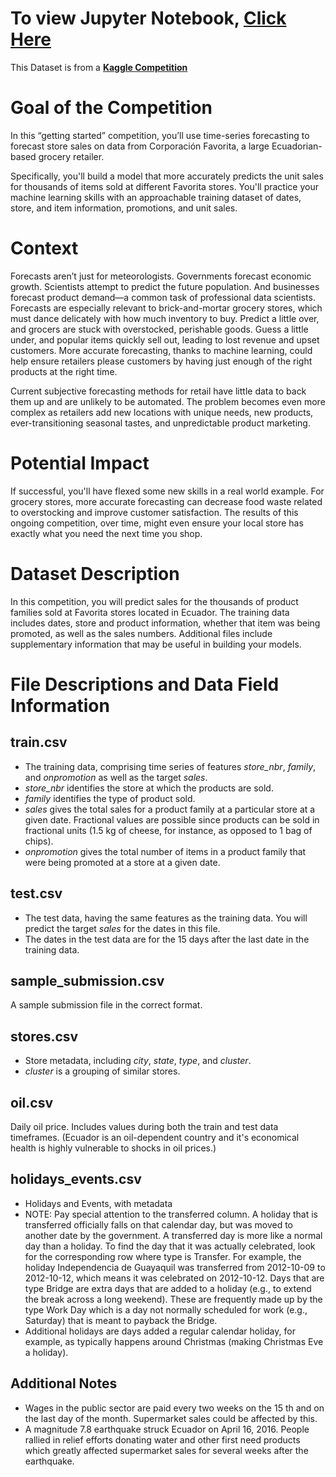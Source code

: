 # To view Jupyter Notebook, __[Click Here](https://github.com/joeanton719/My-Data-Science-Projects/blob/main/7.%20Store%20Sales%20-%20Time%20Series/Store%20Sales%20EDA_in%20progress.ipynb)__

This Dataset is from a __[Kaggle Competition](https://www.kaggle.com/competitions/store-sales-time-series-forecasting)__

# Goal of the Competition
In this “getting started” competition, you’ll use time-series forecasting to forecast store sales on data from Corporación Favorita, a large Ecuadorian-based grocery retailer.

Specifically, you'll build a model that more accurately predicts the unit sales for thousands of items sold at different Favorita stores. You'll practice your machine learning skills with an approachable training dataset of dates, store, and item information, promotions, and unit sales.

# Context
Forecasts aren’t just for meteorologists. Governments forecast economic growth. Scientists attempt to predict the future population. And businesses forecast product demand—a common task of professional data scientists. Forecasts are especially relevant to brick-and-mortar grocery stores, which must dance delicately with how much inventory to buy. Predict a little over, and grocers are stuck with overstocked, perishable goods. Guess a little under, and popular items quickly sell out, leading to lost revenue and upset customers. More accurate forecasting, thanks to machine learning, could help ensure retailers please customers by having just enough of the right products at the right time.

Current subjective forecasting methods for retail have little data to back them up and are unlikely to be automated. The problem becomes even more complex as retailers add new locations with unique needs, new products, ever-transitioning seasonal tastes, and unpredictable product marketing.

# Potential Impact
If successful, you'll have flexed some new skills in a real world example. For grocery stores, more accurate forecasting can decrease food waste related to overstocking and improve customer satisfaction. The results of this ongoing competition, over time, might even ensure your local store has exactly what you need the next time you shop.


# Dataset Description
In this competition, you will predict sales for the thousands of product families sold at Favorita stores located in Ecuador. The training data includes dates, store and product information, whether that item was being promoted, as well as the sales numbers. Additional files include supplementary information that may be useful in building your models.

# File Descriptions and Data Field Information
## train.csv
* The training data, comprising time series of features *store_nbr*, *family*, and *onpromotion* as well as the target *sales*.
* *store_nbr* identifies the store at which the products are sold.
* *family* identifies the type of product sold.
* *sales* gives the total sales for a product family at a particular store at a given date. Fractional values are possible since products can be sold in fractional units (1.5 kg of cheese, for instance, as opposed to 1 bag of chips).
* *onpromotion* gives the total number of items in a product family that were being promoted at a store at a given date.

## test.csv
* The test data, having the same features as the training data. You will predict the target *sales* for the dates in this file.
* The dates in the test data are for the 15 days after the last date in the training data.

## sample_submission.csv
A sample submission file in the correct format.

## stores.csv
* Store metadata, including *city*, *state*, *type*, and *cluster*.
* *cluster* is a grouping of similar stores.

## oil.csv
Daily oil price. Includes values during both the train and test data timeframes. (Ecuador is an oil-dependent country and it's economical health is highly vulnerable to shocks in oil prices.)


## holidays_events.csv
* Holidays and Events, with metadata
* NOTE: Pay special attention to the transferred column. A holiday that is transferred officially falls on that calendar day, but was moved to another date by the government. A transferred day is more like a normal day than a holiday. To find the day that it was actually celebrated, look for the corresponding row where type is Transfer. For example, the holiday Independencia de Guayaquil was transferred from 2012-10-09 to 2012-10-12, which means it was celebrated on 2012-10-12. Days that are type Bridge are extra days that are added to a holiday (e.g., to extend the break across a long weekend). These are frequently made up by the type Work Day which is a day not normally scheduled for work (e.g., Saturday) that is meant to payback the Bridge.
* Additional holidays are days added a regular calendar holiday, for example, as typically happens around Christmas (making Christmas Eve a holiday).


## Additional Notes
* Wages in the public sector are paid every two weeks on the 15 th and on the last day of the month. Supermarket sales could be affected by this.
* A magnitude 7.8 earthquake struck Ecuador on April 16, 2016. People rallied in relief efforts donating water and other first need products which greatly affected supermarket sales for several weeks after the earthquake.